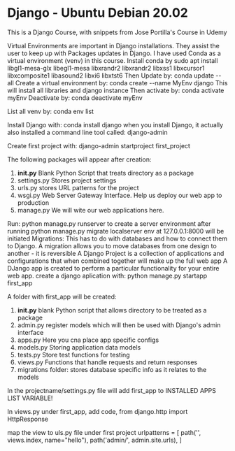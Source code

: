 # Django - Ubuntu Debian 20.02
This is a Django Course, with snippets from Jose Portilla's Course in Udemy

Virtual Environments are important in Django installations. They assist the user to keep up with Packages updates in Django. I have used Conda as a virtual environment (venv) in this course.
Install conda by sudo apt install libgl1-mesa-glx libegl1-mesa libxrandr2 libxrandr2 libxss1 libxcursor1 libxcomposite1 libasound2 libxi6 libxtst6
Then Update by: conda update --all
Create a virtual environment by: conda create --name MyEnv django
This will install all libraries and django instance
Then activate by: conda activate myEnv
Deactivate by: conda deactivate myEnv

List all venv by: conda env list

Install Django with: conda install django
when you install Django, it actually also installed a command line tool called: django-admin

Create first project with: django-admin startproject first_project


The following packages will appear after creation:
1. __init.py__ Blank Python Script that treats directory as a package
2. settings.py Stores project settings
3. urls.py stores URL patterns for the project
4. wsgi.py Web Server Gateway Interface. Help us deploy our web app to production
5. manage.py We will wite our web applications here.

Run: python manage.py runserver to create a server environment after running python manage.py migrate
localserver env at 127.0.0.1:8000 will be initiated
Migrations: This has to do with databases and how to connect them to Django. A migration allows you to move databases from one design to another - it is reversible
A Django Project is a collection of applications and configurations that when combined together will make up the full web app
A DJango app is created to perform a particular functionality for your entire web app.
create a django aplication with: python manage.py startapp first_app

A folder with first_app will be created:
1. __init.py__ blank Python script that allows directory to be treated as a package
2. admin.py register models which will then be used with Django's admin interface
3. apps.py Here you cna place app specific configs
4. models.py Storing application data models
5. tests.py Store test functions for testing
6. views.py Functions that handle requests and return responses
7. migrations folder: stores database specific info as it relates to the models

In the projectname/settings.py file will add first_app to INSTALLED APPS LIST VARIABLE!

In views.py under first_app, add code, from django.http import HttpResponse

map the view to uls.py file under first project
urlpatterns = [
    path('', views.index, name="hello"),
    path('admin/', admin.site.urls),
]